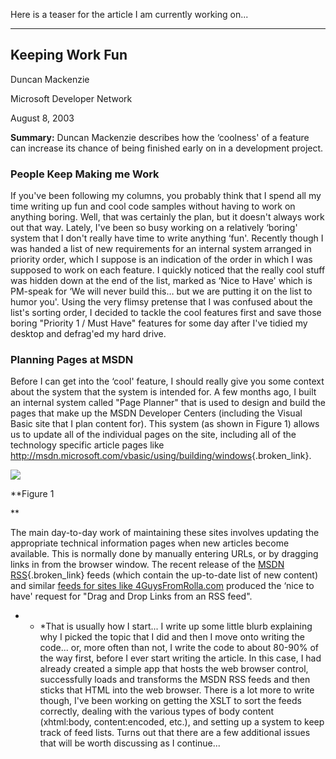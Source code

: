 Here is a teaser for the article I am currently working on...

* * *

## Keeping Work Fun
  


Duncan Mackenzie
  
Microsoft Developer Network

August 8, 2003
  
**Summary:** Duncan Mackenzie describes how the &#8216;coolness' of a feature can increase its chance of being finished early on in a development project.

### People Keep Making me Work
  


If you've been following my columns, you probably think that I spend all my time writing up fun and cool code samples without having to work on anything boring. Well, that was certainly the plan, but it doesn't always work out that way. Lately, I've been so busy working on a relatively &#8216;boring' system that I don't really have time to write anything &#8216;fun'. Recently though I was handed a list of new requirements for an internal system arranged in priority order, which I suppose is an indication of the order in which I was supposed to work on each feature. I quickly noticed that the really cool stuff was hidden down at the end of the list, marked as &#8216;Nice to Have' which is PM-speak for &#8216;We will never build this… but we are putting it on the list to humor you'. Using the very flimsy pretense that I was confused about the list's sorting order, I decided to tackle the cool features first and save those boring "Priority 1 / Must Have" features for some day after I've tidied my desktop and defrag'ed my hard drive.

### Planning Pages at MSDN
  


Before I can get into the &#8216;cool' feature, I should really give you some context about the system that the system is intended for. A few months ago, I built an internal system called "Page Planner" that is used to design and build the pages that make up the MSDN Developer Centers (including the Visual Basic site that I plan content for). This system (as shown in Figure 1) allows us to update all of the individual pages on the site, including all of the technology specific article pages like <http://msdn.microsoft.com/vbasic/using/building/windows>{.broken_link}. 

<img src="http://www.duncanmackenzie.net/ppscreenshot.jpg" border="0" />
  
**Figure 1
  
** 

The main day-to-day work of maintaining these sites involves updating the appropriate technical information pages when new articles become available. This is normally done by manually entering URLs, or by dragging links in from the browser window. The recent release of the [MSDN RSS](http://msdn.microsoft.com/aboutmsdn/rss.asp){.broken_link} feeds (which contain the up-to-date list of new content) and similar [feeds for sites like 4GuysFromRolla.com](http://www.4GuysFromRolla.com) produced the &#8216;nice to have' request for "Drag and Drop Links from an RSS feed". </ul> 

* * *That is usually how I start... I write up some little blurb explaining why I picked the topic that I did and then I move onto writing the code... or, more often than not, I write the code to about 80-90% of the way first, before I ever start writing the article. In this case, I had already created a simple app that hosts the web browser control, successfully loads and transforms the MSDN RSS feeds and then sticks that HTML into the web browser. There is a lot more to write though, I've been working on getting the XSLT to sort the feeds correctly, dealing with the various types of body content (xhtml:body, content:encoded, etc.), and setting up a system to keep track of feed lists. Turns out that there are a few additional issues that will be worth discussing as I continue...